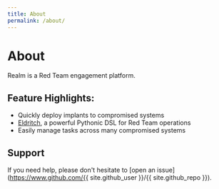 ```yaml
---
title: About
permalink: /about/
---
```


# About
Realm is a Red Team engagement platform.

## Feature Highlights:
* Quickly deploy implants to compromised systems
* [Eldritch](/user-guide/eldritch), a powerful Pythonic DSL for Red Team operations
* Easily manage tasks across many compromised systems


## Support

If you need help, please don't hesitate to [open an issue](https://www.github.com/{{ site.github_user }}/{{ site.github_repo }}).

